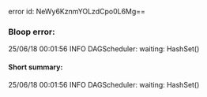 error id: NeWy6KznmYOLzdCpo0L6Mg==
### Bloop error:

25/06/18 00:01:56 INFO DAGScheduler: waiting: HashSet()
#### Short summary: 

25/06/18 00:01:56 INFO DAGScheduler: waiting: HashSet()